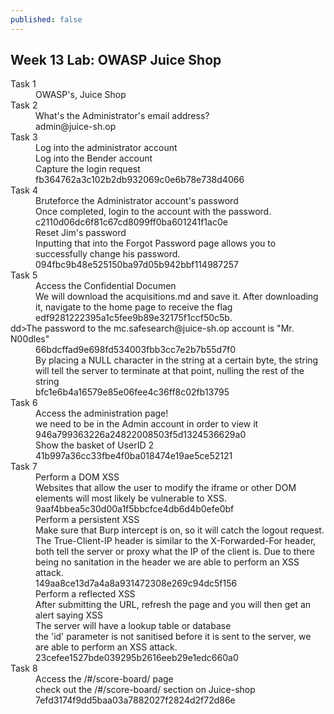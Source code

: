 ```yaml
---
published: false
---
```



## Week 13 Lab: OWASP Juice Shop

<dl>
  <dt>Task 1</dt>
  <dd>OWASP's, Juice Shop</dd>
 
  <dt>Task 2</dt>
  <dd>What's the Administrator's email address?</dd>
  <dd> admin@juice-sh.op</dd>
  <dt>Task 3</dt>
  <dd> Log into the administrator account</dd>
 
  <dd>Log into the Bender account</dd>
  <dd>Capture the login request </dd>
 
  <dd>fb364762a3c102b2db932069c0e6b78e738d4066</dd>

  <dt>Task 4</dt>
  <dd>Bruteforce the Administrator account's password</dd>
 
  <dd>Once completed, login to the account with the password.</dd>
 
  <dd>c2110d06dc6f81c67cd8099ff0ba601241f1ac0e</dd>

  <dd>Reset Jim's password</dd>
 
  <dd>Inputting that into the Forgot Password page allows you to successfully change his password.</dd>

  <dd>094fbc9b48e525150ba97d05b942bbf114987257</dd>
  
  <dt>Task 5</dt>
  
  <dd>Access the Confidential Documen</dd>

  <dd>We will download the acquisitions.md and save it. After downloading it, navigate to the home page to receive the flag</dd>
 
  <dd>edf9281222395a1c5fee9b89e32175f1ccf50c5b.</dd>
  dd>The password to the mc.safesearch@juice-sh.op account is "Mr. N00dles"</dd>
 
  <dd>66bdcffad9e698fd534003fbb3cc7e2b7b55d7f0</dd>
    <dd> By placing a NULL character in the string at a certain byte, the string will tell the server to terminate at that point, nulling the rest of the string</dd>
 
  <dd>bfc1e6b4a16579e85e06fee4c36ff8c02fb13795</dd>
  
 <dt>Task 6</dt>
 
 <dd>Access the administration page!</dd>
 
  <dd>we need to be in the Admin account in order to view it</dd>
 
  <dd>946a799363226a24822008503f5d1324536629a0</dd>

  <dd>Show the basket of UserID 2</dd>
  <dd>41b997a36cc33fbe4f0ba018474e19ae5ce52121</dd>
  
  <dt>Task 7</dt>
  <dd>Perform a DOM XSS</dd>
 
  <dd>Websites that allow the user to modify the iframe or other DOM elements will most likely be vulnerable to XSS.</dd>

  <dd>9aaf4bbea5c30d00a1f5bbcfce4db6d4b0efe0bf</dd>
  
  <dd>Perform a persistent XSS</dd>

  <dd>Make sure that Burp intercept is on, so it will catch the logout request.</dd>
 
  <dd>The True-Client-IP  header is similar to the X-Forwarded-For header, both tell the server or proxy what the IP of the client is. Due to there being no sanitation in the header we are able to perform an XSS attack.</dd>

  <dd>149aa8ce13d7a4a8a931472308e269c94dc5f156</dd>
  
  <dd>Perform a reflected XSS</dd>
 
  <dd>After submitting the URL, refresh the page and you will then get an alert saying XSS</dd>
 
  <dd>The server will have a lookup table or database </dd>

  <dd>the 'id' parameter is not sanitised before it is sent to the server, we are able to perform an XSS attack. </dd>
  <dd>23cefee1527bde039295b2616eeb29e1edc660a0</dd>
  
  <dt>Task 8</dt>
  <dd>Access the /#/score-board/ page</dd>
 
  <dd>check out the /#/score-board/ section on Juice-shop</dd>

  <dd>7efd3174f9dd5baa03a7882027f2824d2f72d86e</dd>
  
  
 
</dl>
